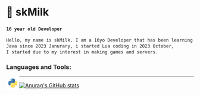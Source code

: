 # 🥛 skMilk 

**`16 year old Developer`**

```
Hello, my name is skMilk. I am a 16yo Developer that has been learning Java since 2023 Janurary, i started Lua coding in 2023 October,
I started due to my interest in making games and servers. 
```
### Languages and Tools:

<img align="left" alt="Python" width="35px" src="https://raw.githubusercontent.com/github/explore/78df643247d429f6cc873026c0622819ad797942/topics/python/python.png" />


***

[![Anurag's GitHub stats](https://github-readme-stats.vercel.app/api?username=skMilk)](https://github.com/anuraghazra/github-readme-stats)





